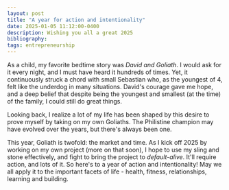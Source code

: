 ```yaml
---
layout: post
title: "A year for action and intentionality"
date: 2025-01-05 11:12:00-0400
description: Wishing you all a great 2025
bibliography:
tags: entrepreneurship
---
```


As a child, my favorite bedtime story was _David and Goliath_. I would ask for it every night, and I must have heard it hundreds of times. Yet, it continuously struck a chord with small Sebastian who, as the youngest of 4, felt like the underdog in many situations. David's courage gave me hope, and a deep belief that despite being the youngest and smallest (at the time) of the family, I could still do great things.

Looking back, I realize a lot of my life has been shaped by this desire to prove myself by taking on my own Goliaths. The Philistine champion may have evolved over the years, but there's always been one.

This year, Goliath is twofold: the market and time. As I kick off 2025 by working on my own project (more on that soon), I hope to use my sling and stone effectively, and fight to bring the project to _default-alive_. It'll require action, and lots of it. So here's to a year of action and intentionality! May we all apply it to the important facets of life - health, fitness, relationships, learning and building.
